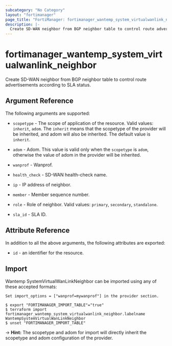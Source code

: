 ```yaml
---
subcategory: "No Category"
layout: "fortimanager"
page_title: "FortiManager: fortimanager_wantemp_system_virtualwanlink_neighbor"
description: |-
  Create SD-WAN neighbor from BGP neighbor table to control route advertisements according to SLA status.
---
```


# fortimanager_wantemp_system_virtualwanlink_neighbor
Create SD-WAN neighbor from BGP neighbor table to control route advertisements according to SLA status.

## Argument Reference


The following arguments are supported:

* `scopetype` - The scope of application of the resource. Valid values: `inherit`, `adom`. The `inherit` means that the scopetype of the provider will be inherited, and adom will also be inherited. The default value is `inherit`.
* `adom` - Adom. This value is valid only when the `scopetype` is `adom`, otherwise the value of adom in the provider will be inherited.
* `wanprof` - Wanprof.

* `health_check` - SD-WAN health-check name.
* `ip` - IP address of neighbor.
* `member` - Member sequence number.
* `role` - Role of neighbor. Valid values: `primary`, `secondary`, `standalone`.

* `sla_id` - SLA ID.


## Attribute Reference

In addition to all the above arguments, the following attributes are exported:
* `id` - an identifier for the resource.

## Import

Wantemp SystemVirtualWanLinkNeighbor can be imported using any of these accepted formats:
```
Set import_options = ["wanprof=mywanprof"] in the provider section.

$ export "FORTIMANAGER_IMPORT_TABLE"="true"
$ terraform import fortimanager_wantemp_system_virtualwanlink_neighbor.labelname WantempSystemVirtualWanLinkNeighbor
$ unset "FORTIMANAGER_IMPORT_TABLE"
```
-> **Hint:** The scopetype and adom for import will directly inherit the scopetype and adom configuration of the provider.
